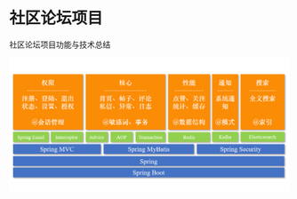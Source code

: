 # 社区论坛项目
社区论坛项目功能与技术总结

![项目总结](https://github.com/ZorrowHu/community/blob/master/src/%E9%A1%B9%E7%9B%AE%E6%80%BB%E7%BB%93.png)
